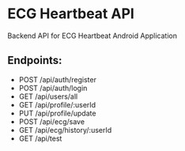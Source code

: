 # ECG Heartbeat API 
 
Backend API for ECG Heartbeat Android Application 
 
## Endpoints: 
- POST /api/auth/register 
- POST /api/auth/login 
- GET /api/users/all 
- GET /api/profile/:userId 
- PUT /api/profile/update 
- POST /api/ecg/save 
- GET /api/ecg/history/:userId 
- GET /api/test 
